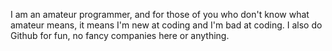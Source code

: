I am an amateur programmer, and for those of you who don't know what amateur means, it means I'm new at coding and I'm bad at coding. I also do Github for fun, no fancy companies here or anything.

<!---
Bossofchibi/Bossofchibi is a ✨ special ✨ repository because its `README.md` (this file) appears on your GitHub profile.
You can click the Preview link to take a look at your changes.
--->
